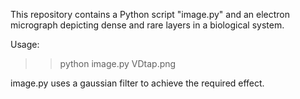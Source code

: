 This repository contains a Python script "image.py" and an electron micrograph depicting dense and rare layers in a biological system.

Usage:
>> python image.py VDtap.png

image.py uses a gaussian filter to achieve the required effect.

